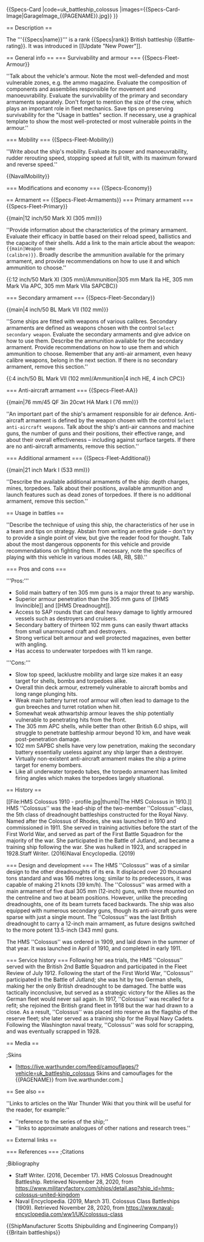 {{Specs-Card
|code=uk_battleship_colossus
|images={{Specs-Card-Image|GarageImage_{{PAGENAME}}.jpg}}
}}

== Description ==
<!-- ''In the first part of the description, cover the history of the ship's creation and military application. In the second part, tell the reader about using this ship in the game. Add a screenshot: if a beginner player has a hard time remembering vehicles by name, a picture will help them identify the ship in question.'' -->
The '''{{Specs|name}}''' is a rank {{Specs|rank}} British battleship {{Battle-rating}}. It was introduced in [[Update "New Power"]].

== General info ==
=== Survivability and armour ===
{{Specs-Fleet-Armour}}
<!-- ''Talk about the vehicle's armour. Note the most well-defended and most vulnerable zones, e.g. the ammo magazine. Evaluate the composition of components and assemblies responsible for movement and manoeuvrability. Evaluate the survivability of the primary and secondary armaments separately. Don't forget to mention the size of the crew, which plays an important role in fleet mechanics. Save tips on preserving survivability for the "Usage in battles" section. If necessary, use a graphical template to show the most well-protected or most vulnerable points in the armour.'' -->
''Talk about the vehicle's armour. Note the most well-defended and most vulnerable zones, e.g. the ammo magazine. Evaluate the composition of components and assemblies responsible for movement and manoeuvrability. Evaluate the survivability of the primary and secondary armaments separately. Don't forget to mention the size of the crew, which plays an important role in fleet mechanics. Save tips on preserving survivability for the "Usage in battles" section. If necessary, use a graphical template to show the most well-protected or most vulnerable points in the armour.''

=== Mobility ===
{{Specs-Fleet-Mobility}}
<!-- ''Write about the ship's mobility. Evaluate its power and manoeuvrability, rudder rerouting speed, stopping speed at full tilt, with its maximum forward and reverse speed.'' -->
''Write about the ship's mobility. Evaluate its power and manoeuvrability, rudder rerouting speed, stopping speed at full tilt, with its maximum forward and reverse speed.''

{{NavalMobility}}

=== Modifications and economy ===
{{Specs-Economy}}

== Armament ==
{{Specs-Fleet-Armaments}}
=== Primary armament ===
{{Specs-Fleet-Primary}}
<!-- ''Provide information about the characteristics of the primary armament. Evaluate their efficacy in battle based on their reload speed, ballistics and the capacity of their shells. Add a link to the main article about the weapon: <code><nowiki>{{main|Weapon name (calibre)}}</nowiki></code>. Broadly describe the ammunition available for the primary armament, and provide recommendations on how to use it and which ammunition to choose.'' -->
{{main|12 inch/50 Mark XI (305 mm)}}

''Provide information about the characteristics of the primary armament. Evaluate their efficacy in battle based on their reload speed, ballistics and the capacity of their shells. Add a link to the main article about the weapon: <code><nowiki>{{main|Weapon name (calibre)}}</nowiki></code>. Broadly describe the ammunition available for the primary armament, and provide recommendations on how to use it and which ammunition to choose.''

{{:12 inch/50 Mark XI (305 mm)/Ammunition|305 mm Mark IIa HE, 305 mm Mark VIa APC, 305 mm Mark VIIa SAPCBC}}

=== Secondary armament ===
{{Specs-Fleet-Secondary}}
<!-- ''Some ships are fitted with weapons of various calibres. Secondary armaments are defined as weapons chosen with the control <code>Select secondary weapon</code>. Evaluate the secondary armaments and give advice on how to use them. Describe the ammunition available for the secondary armament. Provide recommendations on how to use them and which ammunition to choose. Remember that any anti-air armament, even heavy calibre weapons, belong in the next section. If there is no secondary armament, remove this section.'' -->
{{main|4 inch/50 BL Mark VII (102 mm)}}

''Some ships are fitted with weapons of various calibres. Secondary armaments are defined as weapons chosen with the control <code>Select secondary weapon</code>. Evaluate the secondary armaments and give advice on how to use them. Describe the ammunition available for the secondary armament. Provide recommendations on how to use them and which ammunition to choose. Remember that any anti-air armament, even heavy calibre weapons, belong in the next section. If there is no secondary armament, remove this section.''

{{:4 inch/50 BL Mark VII (102 mm)/Ammunition|4 inch HE, 4 inch CPC}}

=== Anti-aircraft armament ===
{{Specs-Fleet-AA}}
<!-- ''An important part of the ship's armament responsible for air defence. Anti-aircraft armament is defined by the weapon chosen with the control <code>Select anti-aircraft weapons</code>. Talk about the ship's anti-air cannons and machine guns, the number of guns and their positions, their effective range, and about their overall effectiveness – including against surface targets. If there are no anti-aircraft armaments, remove this section.'' -->
{{main|76 mm/45 QF 3in 20cwt HA Mark I (76 mm)}}

''An important part of the ship's armament responsible for air defence. Anti-aircraft armament is defined by the weapon chosen with the control <code>Select anti-aircraft weapons</code>. Talk about the ship's anti-air cannons and machine guns, the number of guns and their positions, their effective range, and about their overall effectiveness – including against surface targets. If there are no anti-aircraft armaments, remove this section.''

=== Additional armament ===
{{Specs-Fleet-Additional}}
<!-- ''Describe the available additional armaments of the ship: depth charges, mines, torpedoes. Talk about their positions, available ammunition and launch features such as dead zones of torpedoes. If there is no additional armament, remove this section.'' -->
{{main|21 inch Mark I (533 mm)}}

''Describe the available additional armaments of the ship: depth charges, mines, torpedoes. Talk about their positions, available ammunition and launch features such as dead zones of torpedoes. If there is no additional armament, remove this section.''

== Usage in battles ==
<!-- ''Describe the technique of using this ship, the characteristics of her use in a team and tips on strategy. Abstain from writing an entire guide – don't try to provide a single point of view, but give the reader food for thought. Talk about the most dangerous opponents for this vehicle and provide recommendations on fighting them. If necessary, note the specifics of playing with this vehicle in various modes (AB, RB, SB).'' -->
''Describe the technique of using this ship, the characteristics of her use in a team and tips on strategy. Abstain from writing an entire guide – don't try to provide a single point of view, but give the reader food for thought. Talk about the most dangerous opponents for this vehicle and provide recommendations on fighting them. If necessary, note the specifics of playing with this vehicle in various modes (AB, RB, SB).''

=== Pros and cons ===
<!-- ''Summarise and briefly evaluate the vehicle in terms of its characteristics and combat effectiveness. Mark its pros and cons in the bulleted list. Try not to use more than 6 points for each of the characteristics. Avoid using categorical definitions such as "bad", "good" and the like - use substitutions with softer forms such as "inadequate" and "effective".'' -->

'''Pros:'''

* Solid main battery of ten 305 mm guns is a major threat to any warship.
* Superior armour penetration than the 305 mm guns of [[HMS Invincible]] and [[HMS Dreadnought]].
* Access to SAP rounds that can deal heavy damage to lightly armoured vessels such as destroyers and cruisers.
* Secondary battery of thirteen 102 mm guns can easily thwart attacks from small unarmoured craft and destroyers.
* Strong vertical belt armour and well protected magazines, even better with angling.
* Has access to underwater torpedoes with 11 km range.

'''Cons:'''

* Slow top speed, lacklustre mobility and large size makes it an easy target for shells, bombs and torpedoes alike.
* Overall thin deck armour, extremely vulnerable to aircraft bombs and long range plunging hits.
* Weak main battery turret roof armour will often lead to damage to the gun breeches and turret rotation when hit.
* Somewhat weak athwartship armour leaves the ship potentially vulnerable to penetrating hits from the front.
* The 305 mm APC shells, while better than other British 6.0 ships, will struggle to penetrate battleship armour beyond 10 km, and have weak post-penetration damage.
* 102 mm SAPBC shells have very low penetration, making the secondary battery essentially useless against any ship larger than a destroyer.
* Virtually non-existent anti-aircraft armament makes the ship a prime target for enemy bombers.
* Like all underwater torpedo tubes, the torpedo armament has limited firing angles which makes the torpedoes largely situational.

== History ==
<!-- ''Describe the history of the creation and combat usage of the ship in more detail than in the introduction. If the historical reference turns out to be too long, take it to a separate article, taking a link to the article about the ship and adding a block "/History" (example: <nowiki>https://wiki.warthunder.com/(Ship-name)/History</nowiki>) and add a link to it here using the <code>main</code> template. Be sure to reference text and sources by using <code><nowiki><ref></ref></nowiki></code>, as well as adding them at the end of the article with <code><nowiki><references /></nowiki></code>. This section may also include the ship's dev blog entry (if applicable) and the in-game encyclopedia description (under <code><nowiki>=== In-game description ===</nowiki></code>, also if applicable).'' -->
[[File:HMS Colossus 1910 - profile.jpg|thumb|The HMS Colossus in 1910.]]
HMS ''Colossus'' was the lead-ship of the two-member ''Colossus''-class, the 5th class of dreadnought battleships constructed for the Royal Navy. Named after the Colossus of Rhodes, she was launched in 1910 and commissioned in 1911. She served in training activities before the start of the First World War, and served as part of the First Battle Squadron for the majority of the war. She participated in the Battle of Jutland, and became a training ship following the war. She was hulked in 1923, and scrapped in 1928.<ref name=":0">Staff Writer. (2016)</ref><ref name=":1">Naval Encyclopedia. (2019)</ref>

=== Design and development ===
The HMS ''Colossus'' was of a similar design to the other dreadnoughts of its era. It displaced over 20 thousand tons standard and was 166 metres long;<ref name=":0" /> similar to its predecessors, it was capable of making 21 knots (39 km/h). The ''Colossus'' was armed with a main armament of five dual 305 mm (12-inch) guns, with three mounted on the centreline and two at beam positions.<ref name=":0" /> However, unlike the preceding dreadnoughts, one of its beam turrets faced backwards. The ship was also equipped with numerous secondary guns,<ref name=":0" /> though its anti-aircraft guns were sparse with just a single mount. The ''Colossus'' was the last British dreadnought to carry a 12-inch main armament, as future designs switched to the more potent 13.5-inch (343 mm) guns.<ref name=":0" />

The HMS ''Colossus'' was ordered in 1909, and laid down in the summer of that year. It was launched in April of 1910, and completed in early 1911.<ref name=":0" /><ref name=":1" />

=== Service history ===
Following her sea trials, the HMS ''Colossus'' served with the British 2nd Battle Squadron and participated in the Fleet Review of July 1912.<ref name=":1" /> Following the start of the First World War, ''Colossus'' participated in the Battle of Jutland; she was hit by two German shells, making her the only British dreadnought to be damaged.<ref name=":1" /> The battle was tactically inconclusive, but served as a strategic victory for the Allies as the German fleet would never sail again. In 1917, ''Colossus'' was recalled for a refit; she rejoined the British grand fleet in 1918 but the war had drawn to a close.<ref name=":0" /> As a result, ''Colossus'' was placed into reserve as the flagship of the reserve fleet; she later served as a training ship for the Royal Navy Cadets.<ref name=":1" /> Following the Washington naval treaty, ''Colossus'' was sold for scrapping, and was eventually scrapped in 1928.<ref name=":1" />

== Media ==
<!-- ''Excellent additions to the article would be video guides, screenshots from the game, and photos.'' -->

;Skins
* [https://live.warthunder.com/feed/camouflages/?vehicle=uk_battleship_colossus Skins and camouflages for the {{PAGENAME}} from live.warthunder.com.]

== See also ==
<!-- ''Links to articles on the War Thunder Wiki that you think will be useful for the reader, for example:''
* ''reference to the series of the ship;''
* ''links to approximate analogues of other nations and research trees.'' -->
''Links to articles on the War Thunder Wiki that you think will be useful for the reader, for example:''
* ''reference to the series of the ship;''
* ''links to approximate analogues of other nations and research trees.''

== External links ==
<!-- ''Paste links to sources and external resources, such as:''
* ''topic on the official game forum;''
* ''other literature.'' -->

=== References ===
;Citations
<references />

;Bibliography
* Staff Writer. (2016, December 17). HMS Colossus Dreadnought Battleship. Retrieved November 28, 2020, from <nowiki>https://www.militaryfactory.com/ships/detail.asp?ship_id=hms-colossus-united-kingdom</nowiki>
* Naval Encyclopedia. (2019, March 31). Colossus Class Battleships (1909). Retrieved November 28, 2020, from <nowiki>https://www.naval-encyclopedia.com/ww1/UK/colossus-class</nowiki>

{{ShipManufacturer Scotts Shipbuilding and Engineering Company}}
{{Britain battleships}}
